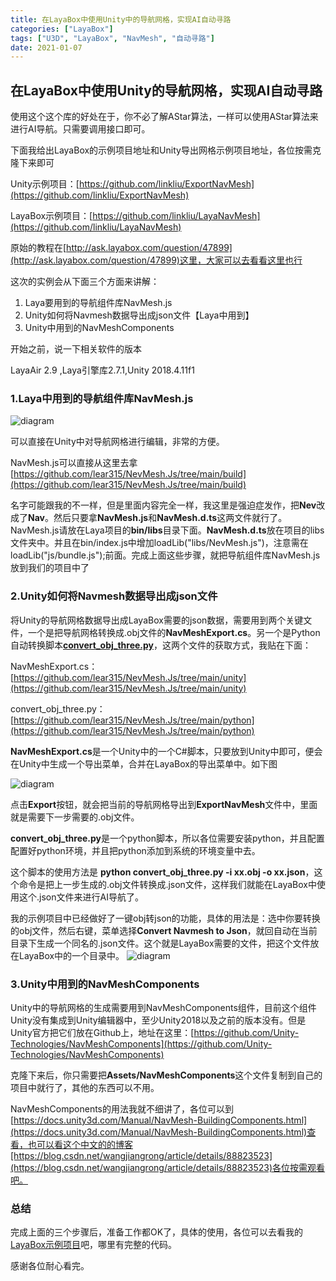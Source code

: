 ```yaml
---
title: 在LayaBox中使用Unity中的导航网格，实现AI自动寻路
categories: ["LayaBox"]
tags: ["U3D", "LayaBox", "NavMesh", "自动寻路"]
date: 2021-01-07
---
```


## 在LayaBox中使用Unity的导航网格，实现AI自动寻路

使用这个这个库的好处在于，你不必了解AStar算法，一样可以使用AStar算法来进行AI导航。只需要调用接口即可。

下面我给出LayaBox的示例项目地址和Unity导出网格示例项目地址，各位按需克隆下来即可

Unity示例项目：[https://github.com/linkliu/ExportNavMesh](https://github.com/linkliu/ExportNavMesh)

LayaBox示例项目：[https://github.com/linkliu/LayaNavMesh](https://github.com/linkliu/LayaNavMesh)





原始的教程在[http://ask.layabox.com/question/47899](http://ask.layabox.com/question/47899)这里，大家可以去看看这里也行

这次的实例会从下面三个方面来讲解：

1. Laya要用到的导航组件库NavMesh.js
2. Unity如何将Navmesh数据导出成json文件【Laya中用到】
3. Unity中用到的NavMeshComponents



开始之前，说一下相关软件的版本

LayaAir 2.9 ,Laya引擎库2.7.1,Unity 2018.4.11f1

### 1.Laya中用到的导航组件库NavMesh.js

![diagram](/game-tech-post/img/Laya/diagram1.png)

可以直接在Unity中对导航网格进行编辑，非常的方便。



NavMesh.js可以直接从这里去拿[https://github.com/lear315/NevMesh.Js/tree/main/build](https://github.com/lear315/NevMesh.Js/tree/main/build)

名字可能跟我的不一样，但是里面内容完全一样，我这里是强迫症发作，把**Nev**改成了**Nav**。然后只要拿**NavMesh.js**和**NavMesh.d.ts**这两文件就行了。NavMesh.js请放在Laya项目的**bin/libs**目录下面。**NavMesh.d.ts**放在项目的libs文件夹中。并且在bin/index.js中增加loadLib("libs/NevMesh.js")，注意需在loadLib("js/bundle.js");前面。完成上面这些步骤，就把导航组件库NavMesh.js放到我们的项目中了

### 2.Unity如何将Navmesh数据导出成json文件

将Unity的导航网格数据导出成LayaBox需要的json数据，需要用到两个关键文件，一个是把导航网格转换成.obj文件的**NavMeshExport.cs**。另一个是Python自动转换脚本[**convert_obj_three.py**](https://github.com/lear315/NevMesh.Js/blob/main/python/convert_obj_three.py)，这两个文件的获取方式，我贴在下面：

NavMeshExport.cs：[https://github.com/lear315/NevMesh.Js/tree/main/unity](https://github.com/lear315/NevMesh.Js/tree/main/unity)

convert_obj_three.py： [https://github.com/lear315/NevMesh.Js/tree/main/python](https://github.com/lear315/NevMesh.Js/tree/main/python)

**NavMeshExport.cs**是一个Unity中的一个C#脚本，只要放到Unity中即可，便会在Unity中生成一个导出菜单，合并在LayaBox的导出菜单中。如下图

![diagram](/game-tech-post/img/Laya/diagram1.jpg)

点击**Export**按钮，就会把当前的导航网格导出到**ExportNavMesh**文件中，里面就是需要下一步需要的.obj文件。



**convert_obj_three.py**是一个python脚本，所以各位需要安装python，并且配置配置好python环境，并且把python添加到系统的环境变量中去。

这个脚本的使用方法是 **python convert_obj_three.py -i xx.obj -o xx.json**，这个命令是把上一步生成的.obj文件转换成.json文件，这样我们就能在LayaBox中使用这个.json文件来进行AI导航了。

我的示例项目中已经做好了一键obj转json的功能，具体的用法是：选中你要转换的obj文件，然后右键，菜单选择**Convert Navmesh to Json**，就回自动在当前目录下生成一个同名的.json文件。这个就是LayaBox需要的文件，把这个文件放在LayaBox中的一个目录中。
![diagram](/game-tech-post/img/Laya/diagram2.jpg)

### 3.Unity中用到的NavMeshComponents

Unity中的导航网格的生成需要用到NavMeshComponents组件，目前这个组件Unity没有集成到Unity编辑器中，至少Unity2018以及之前的版本没有。但是Unity官方把它们放在Github上，地址在这里：[https://github.com/Unity-Technologies/NavMeshComponents](https://github.com/Unity-Technologies/NavMeshComponents)

克隆下来后，你只需要把**Assets/NavMeshComponents**这个文件复制到自己的项目中就行了，其他的东西可以不用。

NavMeshComponents的用法我就不细讲了，各位可以到[https://docs.unity3d.com/Manual/NavMesh-BuildingComponents.html](https://docs.unity3d.com/Manual/NavMesh-BuildingComponents.html)查看，也可以看这个中文的的博客[https://blog.csdn.net/wangjiangrong/article/details/88823523](https://blog.csdn.net/wangjiangrong/article/details/88823523)各位按需观看吧。



### 总结

完成上面的三个步骤后，准备工作都OK了，具体的使用，各位可以去看我的[LayaBox示例项目]()吧，哪里有完整的代码。

感谢各位耐心看完。
